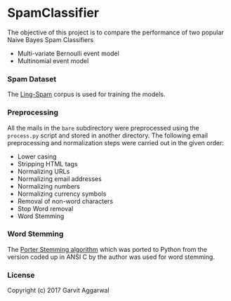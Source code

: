 # SpamClassifier
The objective of this project is to compare the performance of two popular Naive Bayes Spam Classifiers
+ Multi-variate Bernoulli event model
+ Multinomial event model

### Spam Dataset
The [Ling-Spam](http://csmining.org/index.php/ling-spam-datasets.html) corpus is used for training the models.

### Preprocessing
All the mails in the `bare` subdirectory were preprocessed using the `process.py` script and stored in another directory. 
The following email preprocessing and normalization steps were carried out in the given order:
+ Lower casing
+ Stripping HTML tags
+ Normalizing URLs
+ Normalizing email addresses
+ Normalizing numbers
+ Normalizing currency symbols
+ Removal of non-word characters
+ Stop Word removal
+ Word Stemming

### Word Stemming
The [Porter Stemming algorithm](https://tartarus.org/martin/PorterStemmer/) which was ported to Python from the
version coded up in ANSI C by the author was used for word stemming.

### License
Copyright (c) 2017 Garvit Aggarwal
